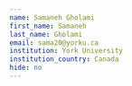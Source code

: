 ```yaml
---
name: Samaneh Gholami
first_name: Samaneh
last_name: Gholami
email: sama20@yorku.ca
institution: York University
institution_country: Canada
hide: no
---
```



